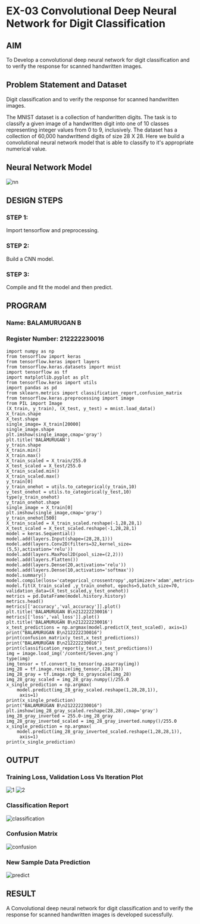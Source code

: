 # EX-03 Convolutional Deep Neural Network for Digit Classification

## AIM

To Develop a convolutional deep neural network for digit classification and to verify the response for scanned handwritten images.

## Problem Statement and Dataset
Digit classification and to verify the response for scanned handwritten images.

The MNIST dataset is a collection of handwritten digits. The task is to classify a given image of a handwritten digit into one of 10 classes representing integer values from 0 to 9, inclusively. The dataset has a collection of 60,000 handwrittend digits of size 28 X 28. Here we build a convolutional neural network model that is able to classify to it's appropriate numerical value.

## Neural Network Model
![nn](https://github.com/BALA291/mnist-classification/assets/120717501/dbd27d2f-f6ec-4e24-b1e5-83bbdc9e3b41)

## DESIGN STEPS

### STEP 1:
Import tensorflow and preprocessing.

### STEP 2:
Build a CNN model.

### STEP 3:
Compile and fit the model and then predict.

## PROGRAM

### Name: BALAMURUGAN B
### Register Number: 212222230016

```
import numpy as np
from tensorflow import keras
from tensorflow.keras import layers
from tensorflow.keras.datasets import mnist
import tensorflow as tf
import matplotlib.pyplot as plt
from tensorflow.keras import utils
import pandas as pd
from sklearn.metrics import classification_report,confusion_matrix
from tensorflow.keras.preprocessing import image
from PIL import Image
(X_train, y_train), (X_test, y_test) = mnist.load_data()
X_train.shape
X_test.shape
single_image= X_train[20000]
single_image.shape
plt.imshow(single_image,cmap='gray')
plt.title('BALAMURUGAN')
y_train.shape
X_train.min()
X_train.max()
X_train_scaled = X_train/255.0
X_test_scaled = X_test/255.0
X_train_scaled.min()
X_train_scaled.max()
y_train[0]
y_train_onehot = utils.to_categorical(y_train,10)
y_test_onehot = utils.to_categorical(y_test,10)
type(y_train_onehot)
y_train_onehot.shape
single_image = X_train[0]
plt.imshow(single_image,cmap='gray')
y_train_onehot[500]
X_train_scaled = X_train_scaled.reshape(-1,28,28,1)
X_test_scaled = X_test_scaled.reshape(-1,28,28,1)
model = keras.Sequential()
model.add(layers.Input(shape=(28,28,1)))
model.add(layers.Conv2D(filters=32,kernel_size=(5,5),activation='relu'))
model.add(layers.MaxPool2D(pool_size=(2,2)))
model.add(layers.Flatten())
model.add(layers.Dense(20,activation='relu'))
model.add(layers.Dense(10,activation='softmax'))
model.summary()
model.compile(loss='categorical_crossentropy',optimizer='adam',metrics='accuracy')
model.fit(X_train_scaled ,y_train_onehot, epochs=5,batch_size=70, validation_data=(X_test_scaled,y_test_onehot))
metrics = pd.DataFrame(model.history.history)
metrics.head()
metrics[['accuracy','val_accuracy']].plot()
plt.title('BALAMURUGAN B\n212222230016')
metrics[['loss','val_loss']].plot()
plt.title('BALAMURUGAN B\n212222230016')
x_test_predictions = np.argmax(model.predict(X_test_scaled), axis=1)
print("BALAMURUGAN B\n212222230016")
print(confusion_matrix(y_test,x_test_predictions))
print("BALAMURUGAN B\n212222230016")
print(classification_report(y_test,x_test_predictions))
img = image.load_img('/content/Seven.png')
type(img)
img_tensor = tf.convert_to_tensor(np.asarray(img))
img_28 = tf.image.resize(img_tensor,(28,28))
img_28_gray = tf.image.rgb_to_grayscale(img_28)
img_28_gray_scaled = img_28_gray.numpy()/255.0
x_single_prediction = np.argmax(
    model.predict(img_28_gray_scaled.reshape(1,28,28,1)),
     axis=1)
print(x_single_prediction)
print("BALAMURUGAN B\n212222230016")
plt.imshow(img_28_gray_scaled.reshape(28,28),cmap='gray')
img_28_gray_inverted = 255.0-img_28_gray
img_28_gray_inverted_scaled = img_28_gray_inverted.numpy()/255.0
x_single_prediction = np.argmax(
    model.predict(img_28_gray_inverted_scaled.reshape(1,28,28,1)),
     axis=1)
print(x_single_prediction)
```

## OUTPUT

### Training Loss, Validation Loss Vs Iteration Plot

![1](https://github.com/BALA291/mnist-classification/assets/120717501/b37870a7-b2c0-4290-b6d8-42644ac10fea)
![2](https://github.com/BALA291/mnist-classification/assets/120717501/35454415-6688-471a-bcfb-a38c983c875e)


### Classification Report

![classification](https://github.com/BALA291/mnist-classification/assets/120717501/19c3b220-f010-47cd-8380-33625931bcbd)


### Confusion Matrix
![confusion](https://github.com/BALA291/mnist-classification/assets/120717501/1814ad10-05a2-4408-8535-b776c08db630)


### New Sample Data Prediction

![predict](https://github.com/BALA291/mnist-classification/assets/120717501/746c52e9-1279-4fc0-adc0-c2153de8ce63)


## RESULT
A Convolutional deep neural network for digit classification and to verify the response for scanned handwritten images is developed sucessfully.
